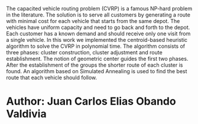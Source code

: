The capacited vehicle routing problem (CVRP) is a famous NP-hard
problem in the literature. The solution is to serve all customers by generating
a route with minimal cost for each vehicle that starts from the same depot. The
vehicles have uniform capacity and need to go back and forth to the depot. Each
customer has a known demand and should receive only one visit from a single
vehicle. In this work we implemented the centroid-based heuristic algorithm to
solve the CVRP in polynomial time. The algorithm consists of three phases:
cluster construction, cluster adjustment and route establishment. The notion
of geometric center guides the first two phases. After the establishment of the
groups the shorter route of each cluster is found. An algorithm based on Simulated Annealing is used to find the best route that each vehicle should follow.

# Author: Juan Carlos Elias Obando Valdivia
